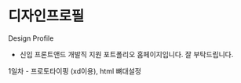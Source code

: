 # 디자인프로필
Design Profile

- 신입 프론트앤드 개발직 지원 포트폴리오 홈페이지입니다.
잘 부탁드립니다.

1일차 - 프로토타이핑 (xd이용), html 뼈대설정
## 
